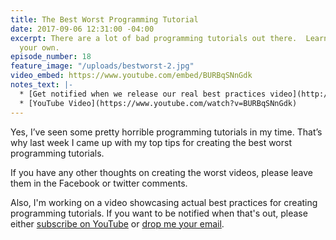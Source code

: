 ```yaml
---
title: The Best Worst Programming Tutorial
date: 2017-09-06 12:31:00 -04:00
excerpt: There are a lot of bad programming tutorials out there.  Learn how to create
  your own.
episode_number: 18
feature_image: "/uploads/bestworst-2.jpg"
video_embed: https://www.youtube.com/embed/BURBqSNnGdk
notes_text: |-
  * [Get notified when we release our real best practices video](http://notify.codepop.com/best-programming-tutorials)
  * [YouTube Video](https://www.youtube.com/watch?v=BURBqSNnGdk)
---
```


Yes, I’ve seen some pretty horrible programming tutorials in my time.  That’s why last week I came up with my top tips for creating the best worst programming tutorials.  

If you have any other thoughts on creating the worst videos, please leave them in the Facebook or twitter comments.  

Also, I'm working on a video showcasing actual best practices for creating programming tutorials.  If you want to be notified when that's out, please either [subscribe on YouTube](https://www.youtube.com/c/OpenSourceCraft) or [drop me your email](http://notify.codepop.com/best-programming-tutorials). 
